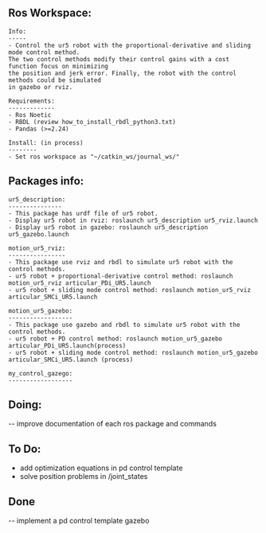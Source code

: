 Ros Workspace: 
--------------
    Info:
    -----
    - Control the ur5 robot with the proportional-derivative and sliding mode control method. 
    The two control methods modify their control gains with a cost function focus on minimizing 
    the position and jerk error. Finally, the robot with the control methods could be simulated 
    in gazebo or rviz.

    Requirements:
    -------------
    - Ros Noetic
    - RBDL (review how_to_install_rbdl_python3.txt)
    - Pandas (>=2.24)

    Install: (in process)
    --------
    - Set ros workspace as "~/catkin_ws/journal_ws/"

Packages info:
--------------
    ur5_description: 
    ---------------
    - This package has urdf file of ur5 robot. 
    - Display ur5 robot in rviz: roslaunch ur5_description ur5_rviz.launch
    - Display ur5 robot in gazebo: roslaunch ur5_description ur5_gazebo.launch
     
    motion_ur5_rviz:
    ----------------
    - This package use rviz and rbdl to simulate ur5 robot with the control methods.
    - ur5 robot + proportional-derivative control method: roslaunch motion_ur5_rviz articular_PDi_UR5.launch
    - ur5 robot + sliding mode control method: roslaunch motion_ur5_rviz articular_SMCi_UR5.launch

    motion_ur5_gazebo:
    ------------------
    - This package use gazebo and rbdl to simulate ur5 robot with the control methods.
    - ur5 robot + PD control method: roslaunch motion_ur5_gazebo articular_PDi_UR5.launch(process)
    - ur5 robot + sliding mode control method: roslaunch motion_ur5_gazebo articular_SMCi_UR5.launch (process)

    my_control_gazego:
    ------------------
  




Doing:
------    
-- improve documentation of each ros package and commands

To Do:
------
- add optimization equations in pd control template
- solve position problems in /joint_states

Done
------
-- implement a pd control template gazebo
